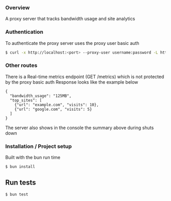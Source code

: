 ### Overview
A proxy server that tracks bandwidth usage and site analytics

### Authentication
To authenticate the proxy server uses the proxy user basic auth 
```bash
$ curl -x http://localhost:<port> --proxy-user username:password -L https://render.com
```

### Other routes
There is a Real-time metrics endpoint (GET /metrics) which is not protected by the proxy basic auth
Response looks like the example below
```
{
  "bandwidth_usage": "125MB",
  "top_sites": [
    {"url": "example.com", "visits": 10},
    {"url": "google.com", "visits": 5}
  ]
}
```
The server also shows in the console the summary above during shuts down


### Installation / Project setup
Built with the bun run time
```bash
$ bun install 
```

## Run tests

```bash
$ bun test
```